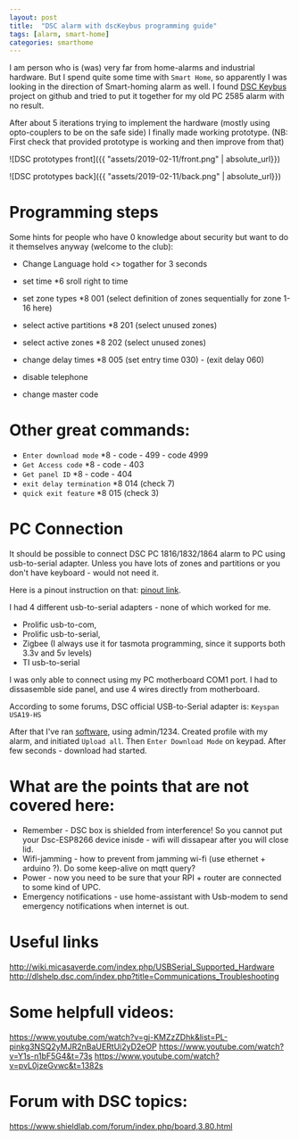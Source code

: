 ```yaml
---
layout: post
title:  "DSC alarm with dscKeybus programming guide"
tags: [alarm, smart-home]
categories: smarthome
---
```


I am person who is (was) very far from home-alarms and industrial hardware. 
But I spend quite some time with `Smart Home`, so apparently I was looking in the direction of Smart-homing alarm as well. I found [DSC Keybus][dscKeyBus] project on github and tried to put it together for my old PC 2585 alarm with no result.

After about 5 iterations trying to implement the hardware (mostly using opto-couplers to be on the safe side) I finally made working prototype. (NB: First check that provided prototype is working and then improve from that)

![DSC prototypes front]({{ "assets/2019-02-11/front.png" | absolute_url}})

![DSC prototypes back]({{ "assets/2019-02-11/back.png" | absolute_url}})


# Programming steps
Some hints for people who have 0 knowledge about security but want to do it themselves anyway (welcome to the club):

* Change Language          hold <> togather for 3 seconds 
* set time                 *6 <access> sroll right to time
* set zone types           *8 <master> 001 (select definition of zones sequentially for zone 1-16 here)
* select active partitions *8 <master> 201 (select unused zones)
* select active zones      *8 <master> 202 (select unused zones)
* change delay times       *8 <master> 005 (set entry time 030) - (exit delay 060)

* disable telephone
* change master code 


# Other great commands:
* `Enter download mode`    *8 - code - 499 - code 4999
* `Get Access code`        *8 - code - 403
* `Get panel ID`           *8 - code - 404
* `exit delay termination` *8 <mater> 014 (check 7)
* `quick exit feature`     *8 <master> 015 (check 3)

# PC Connection
It should be possible to connect DSC PC 1816/1832/1864 alarm to PC using usb-to-serial adapter. 
Unless you have lots of zones and partitions or you don't have keyboard - would not need it.

Here is a pinout instruction on that: [pinout link][pinout]. 

I had 4 different usb-to-serial adapters - none of which worked for me. 
* Prolific usb-to-com, 
* Prolific usb-to-serial,
* Zigbee (I always use it for tasmota programming, since it supports both 3.3v and 5v levels)
* TI usb-to-serial

I was only able to connect using my PC motherboard COM1 port. I had to dissasemble side panel, and use 4 wires directly from motherboard. 

According to some forums, DSC official USB-to-Serial adapter is: `Keyspan USA19-HS`

After that I've ran  [software][software], using admin/1234. Created profile with my alarm, and initiated `Upload all`. Then `Enter Download Mode` on keypad. After few seconds - download had started.

# What are the points that are not covered here:
* Remember - DSC box is shielded from interference! So you cannot put your Dsc-ESP8266 device inisde - wifi will dissapear after you will close lid.
* Wifi-jamming - how to prevent from jamming wi-fi (use ethernet + arduino ?). Do some keep-alive on mqtt query?
* Power - now you need to be sure that your RPI + router are connected to some kind of UPC. 
* Emergency notifications - use home-assistant with Usb-modem to send emergency notifications when internet is out.


# Useful links
http://wiki.micasaverde.com/index.php/USBSerial_Supported_Hardware
http://dlshelp.dsc.com/index.php?title=Communications_Troubleshooting

# Some helpfull videos:
https://www.youtube.com/watch?v=gj-KMZzZDhk&list=PL-pinkg3NSQ2yMJR2nBaUERtUi2yD2eOP
https://www.youtube.com/watch?v=Y1s-n1bF5G4&t=73s
https://www.youtube.com/watch?v=pvL0jzeGvwc&t=1382s

# Forum with DSC topics:
https://www.shieldlab.com/forum/index.php/board,3.80.html

[pinout]: http://pinouts.ru/visual/gen/dsc_pclink_conn.jpg
[software]: https://www.kelcom.cz/ke-stazeni/ezs/dls-5/
[dscKeyBus]: https://github.com/taligentx/dscKeybusInterface

